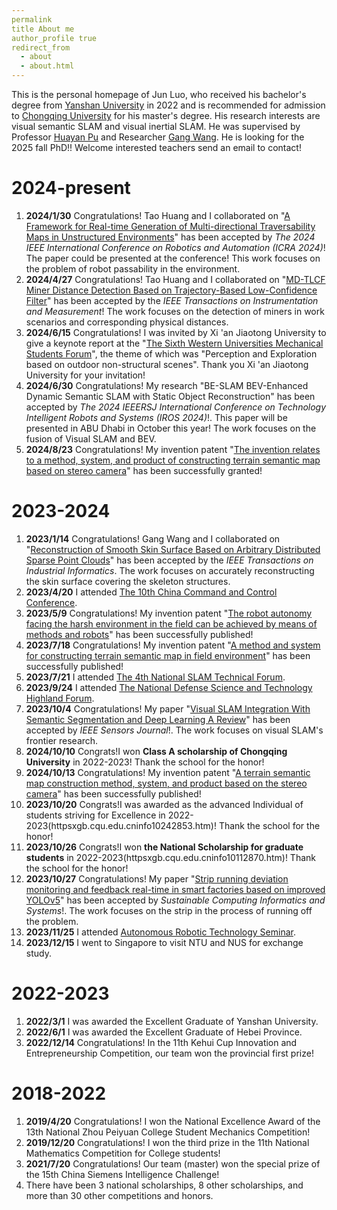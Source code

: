 ```yaml
---
permalink 
title About me
author_profile true
redirect_from 
  - about
  - about.html
---
```


This is the personal homepage of Jun Luo, who received his bachelor's degree from [Yanshan University](httpsmec.ysu.edu.cnindex.htm) in 2022 and is recommended for admission to [Chongqing University](httpwww.cme.cqu.edu.cn) for his master's degree. His research interests are visual semantic SLAM and visual inertial SLAM. He was supervised by Professor [Huayan Pu](httpsfaculty.cqu.edu.cnHuayanPuzh_CNindex.htm) and Researcher [Gang Wang](httpsslmt.cqu.edu.cninfo1071088707.htm). He is looking for the 2025 fall PhD!! Welcome interested teachers send an email to contact!

2024-present
======
1. **2024/1/30**  Congratulations! Tao Huang and I collaborated on "[A Framework for Real-time Generation of Multi-directional Traversability Maps in Unstructured Environments](httpsieeexplore.ieee.orgdocument10610312)" has been accepted by *The 2024 IEEE International Conference on Robotics and Automation (ICRA 2024)*! The paper could be presented at the conference! This work focuses on the problem of robot passability in the environment.
2. **2024/4/27**  Congratulations! Tao Huang and I collaborated on "[MD-TLCF Miner Distance Detection Based on Trajectory-Based Low-Confidence Filter](httpsieeexplore.ieee.orgdocument10553319)" has been accepted by the *IEEE Transactions on Instrumentation and Measurement*! The work focuses on the detection of miners in work scenarios and corresponding physical distances.
3. **2024/6/15**  Congratulations! I was invited by Xi 'an Jiaotong University to give a keynote report at the "[The Sixth Western Universities Mechanical Students Forum](httpsnews.xjtu.edu.cninfo1009211395.htm)", the theme of which was "Perception and Exploration based on outdoor non-structural scenes". Thank you Xi 'an Jiaotong University for your invitation!
4. **2024/6/30**  Congratulations! My research "BE-SLAM BEV-Enhanced Dynamic Semantic SLAM with Static Object Reconstruction" has been accepted by *The 2024 IEEERSJ International Conference on Technology Intelligent Robots and Systems (IROS 2024)*!. This paper will be presented in ABU Dhabi in October this year! The work focuses on the fusion of Visual SLAM and BEV.
5. **2024/8/23**  Congratulations! My invention patent "[The invention relates to a method, system, and product of constructing terrain semantic map based on stereo camera](httpspss-system.cponline.cnipa.gov.cndocumentsdetailprevPageTit=changgui)" has been successfully granted!

2023-2024
======
1. **2023/1/14** Congratulations! Gang Wang and I collaborated on "[Reconstruction of Smooth Skin Surface Based on Arbitrary Distributed Sparse Point Clouds](httpsieeexplore.ieee.orgdocument10032808)" has been accepted by the *IEEE Transactions on Industrial Informatics*. The work focuses on accurately reconstructing the skin surface covering the skeleton structures.
2. **2023/4/20** I attended [The 10th China Command and Control Conference](httpsbaoming.huiyiguanjia.comEnrollindexmid=4783329978099195819&language=&source=56535).
3. **2023/5/9** Congratulations! My invention patent "[The robot autonomy facing the harsh environment in the field can be achieved by means of methods and robots](httpspss-system.cponline.cnipa.gov.cndocumentsdetailprevPageTit=changgui)" has been successfully published!
4. **2023/7/18** Congratulations! My invention patent "[A method and system for constructing terrain semantic map in field environment](httpspss-system.cponline.cnipa.gov.cndocumentsdetailprevPageTit=changgui)" has been successfully published!
5. **2023/7/21** I attended [The 4th National SLAM Technical Forum](httpswww.csig.org.cn8620230651207.html).
6. **2023/9/24** I attended [The National Defense Science and Technology Highland Forum](httpswww.allconfs.orgmeetingindex.aspid=18044).
7. **2023/10/4**  Congratulations! My paper "[Visual SLAM Integration With Semantic Segmentation and Deep Learning A Review](httpsieeexplore.ieee.orgdocument10227894)" has been accepted by *IEEE Sensors Journal*!. The work focuses on visual SLAM's frontier research.
8. **2024/10/10** Congrats!I won **Class A scholarship of Chongqing University** in 2022-2023! Thank the school for the honor!
9. **2024/10/13** Congratulations! My invention patent "[A terrain semantic map construction method, system, and product based on the stereo camera](httpspss-system.cponline.cnipa.gov.cndocumentsdetailprevPageTit=changgui)" has been successfully published!
10. **2023/10/20** Congrats!I was awarded as the advanced Individual of students striving for Excellence in 2022-2023(httpsxgb.cqu.edu.cninfo10242853.htm)! Thank the school for the honor!
11. **2023/10/26** Congrats!I won **the National Scholarship for graduate students** in 2022-2023(httpsxgb.cqu.edu.cninfo10112870.htm)! Thank the school for the honor!
12. **2023/10/27** Congratulations! My paper "[Strip running deviation monitoring and feedback real-time in smart factories based on improved YOLOv5](httpswww.sciencedirect.comsciencearticlepiiS2210537923000781via%3Dihub)" has been accepted by *Sustainable Computing Informatics and Systems*!. The work focuses on the strip in the process of running off the problem.
13. **2023/11/25** I attended [Autonomous Robotic Technology Seminar](httpswww.caa.org.cnarticle1924089.html).
14. **2023/12/15** I went to Singapore to visit NTU and NUS for exchange study.

2022-2023
======
1. **2022/3/1** I was awarded the Excellent Graduate of Yanshan University.
2. **2022/6/1** I was awarded the Excellent Graduate of Hebei Province.
3. **2022/12/14** Congratulations! In the 11th Kehui Cup Innovation and Entrepreneurship Competition, our team won the provincial first prize!

2018-2022
======
1. **2019/4/20** Congratulations! I won the National Excellence Award of the 13th National Zhou Peiyuan College Student Mechanics Competition!
2. **2019/12/20** Congratulations! I won the third prize in the 11th National Mathematics Competition for College students!
3. **2021/7/20** Congratulations! Our team (master) won the special prize of the 15th China Siemens Intelligence Challenge!
4. There have been 3 national scholarships, 8 other scholarships, and more than 30 other competitions and honors.

